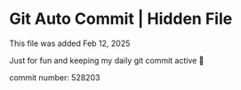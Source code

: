 # Git Auto Commit | Hidden File

This file was added Feb 12, 2025

Just for fun and keeping my daily git commit active 🤪

commit number: 528203
